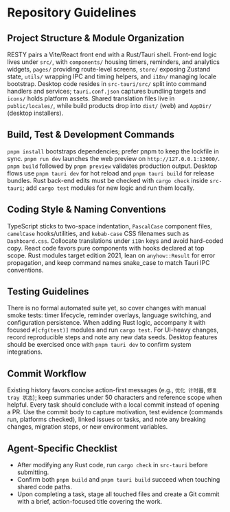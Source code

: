 # Repository Guidelines

## Project Structure & Module Organization
RESTY pairs a Vite/React front end with a Rust/Tauri shell. Front-end logic lives under `src/`, with `components/` housing timers, reminders, and analytics widgets, `pages/` providing route-level screens, `store/` exposing Zustand state, `utils/` wrapping IPC and timing helpers, and `i18n/` managing locale bootstrap. Desktop code resides in `src-tauri/src/` split into command handlers and services; `tauri.conf.json` captures bundling targets and `icons/` holds platform assets. Shared translation files live in `public/locales/`, while build products drop into `dist/` (web) and `AppDir/` (desktop installers).

## Build, Test & Development Commands
`pnpm install` bootstraps dependencies; prefer pnpm to keep the lockfile in sync. `pnpm run dev` launches the web preview on `http://127.0.0.1:13000/`. `pnpm build` followed by `pnpm preview` validates production output. Desktop flows use `pnpm tauri dev` for hot reload and `pnpm tauri build` for release bundles. Rust back-end edits must be checked with `cargo check` inside `src-tauri`; add `cargo test` modules for new logic and run them locally.

## Coding Style & Naming Conventions
TypeScript sticks to two-space indentation, `PascalCase` component files, `camelCase` hooks/utilities, and `kebab-case` CSS filenames such as `Dashboard.css`. Collocate translations under `i18n` keys and avoid hard-coded copy. React code favors pure components with hooks declared at top scope. Rust modules target edition 2021, lean on `anyhow::Result` for error propagation, and keep command names snake_case to match Tauri IPC conventions.

## Testing Guidelines
There is no formal automated suite yet, so cover changes with manual smoke tests: timer lifecycle, reminder overlays, language switching, and configuration persistence. When adding Rust logic, accompany it with focused `#[cfg(test)]` modules and run `cargo test`. For UI-heavy changes, record reproducible steps and note any new data seeds. Desktop features should be exercised once with `pnpm tauri dev` to confirm system integrations.

## Commit Workflow
Existing history favors concise action-first messages (e.g., `优化 计时器`, `修复 tray 状态`); keep summaries under 50 characters and reference scope when helpful. Every task should conclude with a local commit instead of opening a PR. Use the commit body to capture motivation, test evidence (commands run, platforms checked), linked issues or tasks, and note any breaking changes, migration steps, or new environment variables.

## Agent-Specific Checklist
- After modifying any Rust code, run `cargo check` in `src-tauri` before submitting.
- Confirm both `pnpm build` and `pnpm tauri build` succeed when touching shared code paths.
- Upon completing a task, stage all touched files and create a Git commit with a brief, action-focused title covering the work.
